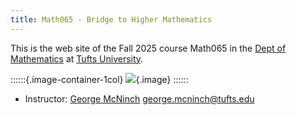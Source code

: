 ```yaml
---
title: Math065 - Bridge to Higher Mathematics
---
```


This is the web site of the Fall 2025 course Math065
in the [Dept of
Mathematics] at [Tufts University].

::::::{.image-container-1col}
![](/course-assets/images/drawing.svg){.image}
::::::


+ Instructor: [George McNinch](http://gmcninch.math.tufts.edu)
  [<george.mcninch@tufts.edu>](mailto:george.mcninch@tufts.edu)
  
  
[Dept of Mathematics]: http://math.tufts.edu
[Tufts University]: http://www.tufts.edu
